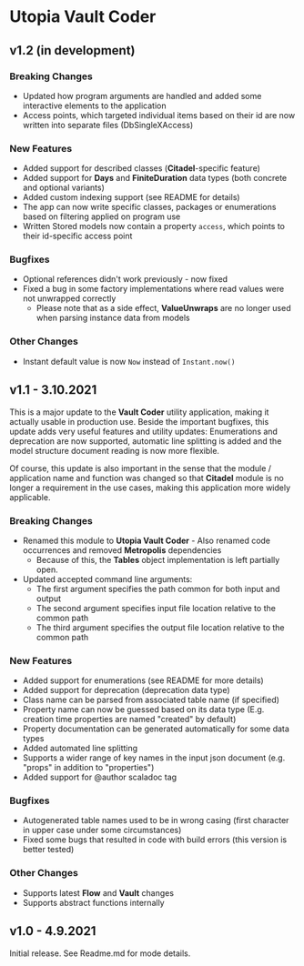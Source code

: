 # Utopia Vault Coder

## v1.2 (in development)
### Breaking Changes
- Updated how program arguments are handled and added some interactive elements to the application
- Access points, which targeted individual items based on their id are now written into separate files (DbSingleXAccess)
### New Features
- Added support for described classes (**Citadel**-specific feature)
- Added support for **Days** and **FiniteDuration** data types (both concrete and optional variants)
- Added custom indexing support (see README for details)
- The app can now write specific classes, packages or enumerations based on filtering applied on program use
- Written Stored models now contain a property `access`, which points to their id-specific access point
### Bugfixes
- Optional references didn't work previously - now fixed
- Fixed a bug in some factory implementations where read values were not unwrapped correctly
  - Please note that as a side effect, **ValueUnwraps** are no longer used when parsing instance data from models
### Other Changes
- Instant default value is now `Now` instead of `Instant.now()`

## v1.1 - 3.10.2021
This is a major update to the **Vault Coder** utility application, making it actually usable in production use. 
Beside the important bugfixes, this update adds very useful features and utility updates: Enumerations and deprecation 
are now supported, automatic line splitting is added and the model structure document reading is now more flexible. 

Of course, this update is also important in the sense that the module / application name and function was changed 
so that **Citadel** module is no longer a requirement in the use cases, making this application more widely applicable.
### Breaking Changes
- Renamed this module to **Utopia Vault Coder** - Also renamed code occurrences and removed **Metropolis** dependencies
  - Because of this, the **Tables** object implementation is left partially open.
- Updated accepted command line arguments:
  - The first argument specifies the path common for both input and output
  - The second argument specifies input file location relative to the common path
  - The third argument specifies the output file location relative to the common path
### New Features
- Added support for enumerations (see README for more details)
- Added support for deprecation (deprecation data type)
- Class name can be parsed from associated table name (if specified)
- Property name can now be guessed based on its data type (E.g. creation time properties are named "created" by default)
- Property documentation can be generated automatically for some data types
- Added automated line splitting
- Supports a wider range of key names in the input json document (e.g. "props" in addition to "properties")
- Added support for @author scaladoc tag
### Bugfixes
- Autogenerated table names used to be in wrong casing (first character in upper case under some circumstances)
- Fixed some bugs that resulted in code with build errors (this version is better tested)
### Other Changes
- Supports latest **Flow** and **Vault** changes
- Supports abstract functions internally

## v1.0 - 4.9.2021
Initial release. See Readme.md for mode details.
